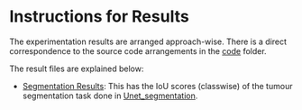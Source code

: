 # Instructions for Results

The experimentation results are arranged approach-wise. There is a direct correspondence to the source code arrangements in the [code](https://github.com/Deepan2486/Radiogenomic-classification-glioblastoma-multimodal-3D-MRI/main/code/) folder.

The result files are explained below:
* [Segmentation Results](segmentation_results.pdf): This has the IoU scores (classwise) of the tumour segmentation task done in [Unet_segmentation](https://github.com/Deepan2486/Radiogenomic-classification-glioblastoma-multimodal-3D-MRI//code/).
